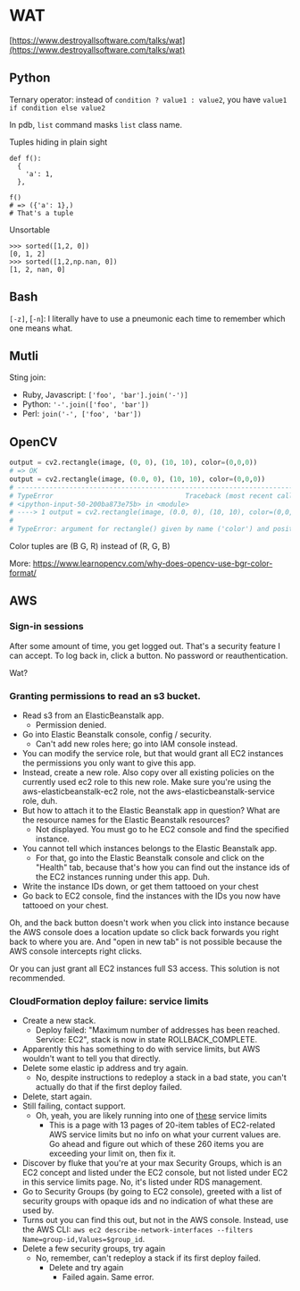 # WAT

[https://www.destroyallsoftware.com/talks/wat](https://www.destroyallsoftware.com/talks/wat)

## Python

Ternary operator: instead of `condition ? value1 : value2`, you have `value1 if condition else value2`

In pdb, `list` command masks `list` class name.

Tuples hiding in plain sight

```
def f():
  {
    'a': 1,
  },

f()
# => ({'a': 1},)
# That's a tuple
```

Unsortable

```
>>> sorted([1,2, 0])
[0, 1, 2]
>>> sorted([1,2,np.nan, 0])
[1, 2, nan, 0]
```

## Bash

`[-z]`, [`-n`]: I literally have to use a pneumonic each time to remember which one means what.

## Mutli

Sting join:

* Ruby, Javascript: `['foo', 'bar'].join('-')]`
* Python: `'-'.join(['foo', 'bar'])`
* Perl: `join('-', ['foo', 'bar'])`

## OpenCV

```python
output = cv2.rectangle(image, (0, 0), (10, 10), color=(0,0,0))
# => OK
output = cv2.rectangle(image, (0.0, 0), (10, 10), color=(0,0,0))
# ---------------------------------------------------------------------------
# TypeError                                 Traceback (most recent call last)
# <ipython-input-50-200ba873e75b> in <module>
# ----> 1 output = cv2.rectangle(image, (0.0, 0), (10, 10), color=(0,0,0))
#
# TypeError: argument for rectangle() given by name ('color') and position (3)
```

Color tuples are (B G, R) instead of (R, G, B)

More: https://www.learnopencv.com/why-does-opencv-use-bgr-color-format/

## AWS

### Sign-in sessions

After some amount of time, you get logged out. That's a security feature I can accept. To log back in, click a button. No password or reauthentication.

Wat?

### Granting permissions to read an s3 bucket.

* Read s3 from an ElasticBeanstalk app.
  * Permission denied.
* Go into Elastic Beanstalk console, config / security.
  * Can't add new roles here; go into IAM console instead.
* You can modify the service role, but that would grant all EC2 instances the permissions you only want to give this app.
* Instead, create a new role. Also copy over all existing policies on the currently used ec2 role to this new role. Make sure you're using the aws-elasticbeanstalk-ec2 role, not the aws-elasticbeanstalk-service role, duh.
* But how to attach it to the Elastic Beanstalk app in question? What are the resource names for the Elastic Beanstalk resources?
  * Not displayed. You must go to he EC2 console and find the specified instance.
* You cannot tell which instances belongs to the Elastic Beanstalk app.
  * For that, go into the Elastic Beanstalk console and click on the "Health" tab, because that's how you can find out the instance ids of the EC2 instances running under this app. Duh.
* Write the instance IDs down, or get them tattooed on your chest
* Go back to EC2 console, find the instances with the IDs you now have tattooed on your chest.

Oh, and the back button doesn't work when you click into instance because the AWS console does a location update so click back forwards you right back to where you are. And "open in new tab" is not possible because the AWS console intercepts right clicks.

Or you can just grant all EC2 instances full S3 access. This solution is not recommended.

### CloudFormation deploy failure: service limits

* Create a new stack.
  * Deploy failed: "Maximum number of addresses has been reached. Service: EC2", stack is now in state ROLLBACK_COMPLETE.
* Apparently this has something to do with service limits, but AWS wouldn't want to tell you that directly.
* Delete some elastic ip address and try again.
  * No, despite instructions to redeploy a stack in a bad state, you can't actually do that if the first deploy failed.
* Delete, start again.
* Still failing, contact support.
  * Oh, yeah, you are likely running into one of [these](https://console.aws.amazon.com/servicequotas/home?region=us-east-1#!/services/ec2/quotas) service limits
    * This is a page with 13 pages of 20-item tables of EC2-related AWS service limits but no info on what your current values are. Go ahead and figure out which of these 260 items you are exceeding your limit on, then fix it.
* Discover by fluke that you're at your max Security Groups, which is an EC2 concept and listed under the EC2 console, but not listed under EC2 in this service limits page. No, it's listed under RDS management.
* Go to Security Groups (by going to EC2 console), greeted with a list of security groups with opaque ids and no indication of what these are used by.
* Turns out you can find this out, but not in the AWS console. Instead, use the AWS CLI: `aws ec2 describe-network-interfaces --filters Name=group-id,Values=$group_id`.
* Delete a few security groups, try again
  * No, remember, can't redeploy a stack if its first deploy failed.
    * Delete and try again
      * Failed again. Same error.
